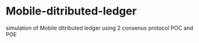 # Mobile-ditributed-ledger
simulation of Mobile ditributed ledger using 2 consenus protocol POC and POE
